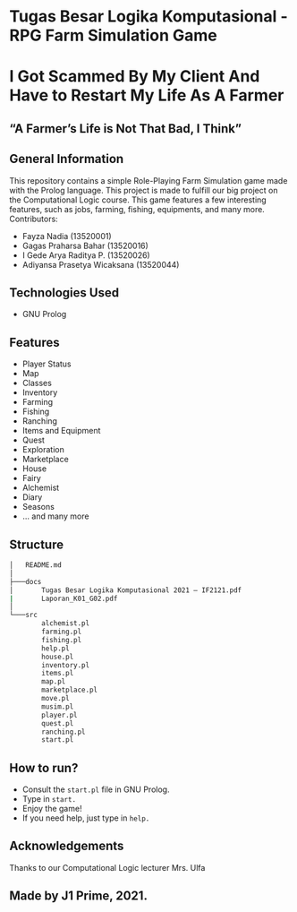 # Tugas Besar Logika Komputasional - RPG Farm Simulation Game
# I Got Scammed By My Client And Have to Restart My Life As A Farmer
## “A Farmer’s Life is Not That Bad, I Think”


## General Information
This repository contains a simple Role-Playing Farm Simulation game made with the Prolog language. This project is made to fulfill our big project on the Computational Logic course. This game features a few interesting features, such as jobs, farming, fishing, equipments, and many more. <br>
Contributors:
- Fayza Nadia (13520001)
- Gagas Praharsa Bahar (13520016)
- I Gede Arya Raditya P. (13520026)
- Adiyansa Prasetya Wicaksana (13520044)


## Technologies Used
- GNU Prolog

## Features
- Player Status
- Map
- Classes
- Inventory
- Farming
- Fishing
- Ranching
- Items and Equipment
- Quest
- Exploration
- Marketplace
- House
- Fairy
- Alchemist
- Diary
- Seasons
- ... and many more

## Structure
```bash
│   README.md
│
├───docs
│       Tugas Besar Logika Komputasional 2021 – IF2121.pdf
|       Laporan_K01_G02.pdf
│
└───src
        alchemist.pl
        farming.pl
        fishing.pl
        help.pl
        house.pl
        inventory.pl
        items.pl
        map.pl
        marketplace.pl
        move.pl
        musim.pl
        player.pl
        quest.pl
        ranching.pl
        start.pl
 ```
 
 ## How to run?
 - Consult the `start.pl` file in GNU Prolog.
 - Type in `start.`
 - Enjoy the game!
 - If you need help, just type in `help.`

## Acknowledgements
Thanks to our Computational Logic lecturer Mrs. Ulfa

## Made by J1 Prime, 2021.
